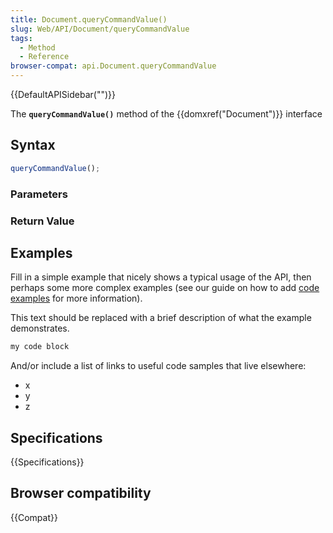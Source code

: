 ```yaml
---
title: Document.queryCommandValue()
slug: Web/API/Document/queryCommandValue
tags:
  - Method
  - Reference
browser-compat: api.Document.queryCommandValue
---
```

{{DefaultAPISidebar("")}}

The **`queryCommandValue()`** method of the {{domxref("Document")}} interface 

## Syntax

```js
queryCommandValue();
```

### Parameters



### Return Value



## Examples

Fill in a simple example that nicely shows a typical usage of the API, then perhaps some more complex examples (see our guide on how to add [code examples](/en-US/docs/MDN/Contribute/Structures/Code_examples) for more information).

This text should be replaced with a brief description of what the example demonstrates.

```js
my code block
```

And/or include a list of links to useful code samples that live elsewhere:

*   x
*   y
*   z

## Specifications

{{Specifications}}

## Browser compatibility

{{Compat}}

